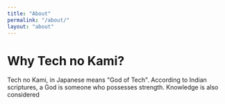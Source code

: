 ```yaml
---
title: "About"
permalink: "/about/"
layout: "about"
---
```


# Why Tech no Kami?
Tech no Kami, in Japanese means "God of Tech". According to Indian scriptures, a God is someone who possesses strength. Knowledge is also considered 